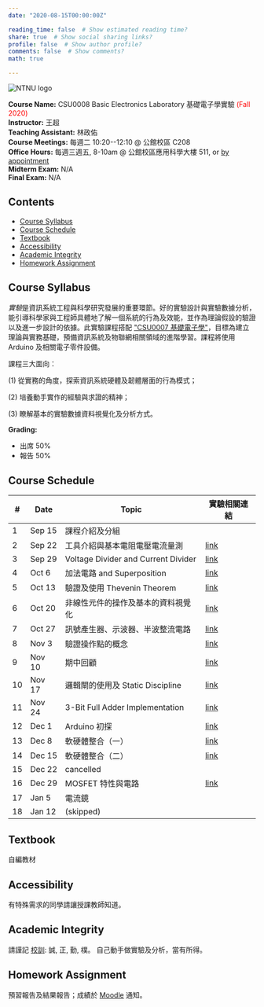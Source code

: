 ```yaml
---
date: "2020-08-15T00:00:00Z"

reading_time: false  # Show estimated reading time?
share: true  # Show social sharing links?
profile: false  # Show author profile?
comments: false  # Show comments?
math: true

---
```

![NTNU logo](../../img/ntnu_logo.png)

**Course Name:** CSU0008 Basic Electronics Laboratory 基礎電子學實驗 <span style="color:red">(Fall 2020)</span>  
**Instructor:** 王超  
**Teaching Assistant:** 林政佑  
**Course Meetings:** 每週二 10:20--12:10 @ 公館校區 C208  
**Office Hours:** 每週三週五, 8-10am @ 公館校區應用科學大樓 511, or [by appointment](mailto:cw@ntnu.edu.tw)  
**Midterm Exam:** N/A  
**Final Exam:** N/A


## Contents

* [Course Syllabus](#syllabus) <a name="syllabus"></a>
* [Course Schedule](#schedule)
* [Textbook](#resource)
* [Accessibility](#accessibility)
* [Academic Integrity](#accessibility)
* [Homework Assignment](#hw)

## Course Syllabus
*實驗*是資訊系統工程與科學研究發展的重要環節。好的實驗設計與實驗數據分析，能引導科學家與工程師具體地了解一個系統的行為及效能，並作為理論假設的驗證以及進一步設計的依據。此實驗課程搭配 ["CSU0007 基礎電子學"](../csu0007)，目標為建立理論與實務基礎，預備資訊系統及物聯網相關領域的進階學習。課程將使用 Arduino 及相關電子零件設備。

課程三大面向：

(1) 從實務的角度，探索資訊系統硬體及韌體層面的行為模式；

(2) 培養動手實作的經驗與求證的精神；

(3) 瞭解基本的實驗數據資料視覺化及分析方式。


**Grading:**  
* 出席 50%  
* 報告 50%<a name="schedule"></a>  

## Course Schedule

| \#  | Date | Topic | 實驗相關連結 |
| --- | ---  | --- | --- | 
| 1 | Sep 15   | 課程介紹及分組 |  |  |
| 2 | Sep 22   | 工具介紹與基本電阻電壓電流量測 | [link](https://github.com/wangc86/csu0008/tree/master/09-22)  |
| 3 | Sep 29   | Voltage Divider and Current Divider | [link](https://github.com/wangc86/csu0008/tree/master/09-29) |
| 4 | Oct 6   | 加法電路 and Superposition | [link](https://github.com/wangc86/csu0008/tree/master/10-06) |
| 5 | Oct 13   | 驗證及使用 Thevenin Theorem | [link](https://github.com/wangc86/csu0008/tree/master/10-13) |
| 6 | Oct 20   | 非線性元件的操作及基本的資料視覺化 | [link](https://github.com/wangc86/csu0008/tree/master/10-20) |
| 7 | Oct 27   | 訊號產生器、示波器、半波整流電路 | [link](https://github.com/wangc86/csu0008/tree/master/10-27) |
| 8 | Nov 3   | 驗證操作點的概念 | [link](https://github.com/wangc86/csu0008/tree/master/11-03) |
| 9 | Nov 10   | 期中回顧 | [link](https://github.com/wangc86/csu0008/tree/master/11-10) |
| 10 | Nov 17   | 邏輯閘的使用及 Static Discipline | [link](https://github.com/wangc86/csu0008/tree/master/11-17) |
| 11 | Nov 24   | 3-Bit Full Adder Implementation | [link](https://github.com/wangc86/csu0008/tree/master/11-24) |
| 12 | Dec 1   | Arduino 初探 | [link](https://github.com/wangc86/csu0008/tree/master/12-01) |
| 13 | Dec 8   | 軟硬體整合（一） | [link](https://github.com/wangc86/csu0008/tree/master/12-08) |
| 14 | Dec 15   | 軟硬體整合（二） | [link](https://github.com/wangc86/csu0008/tree/master/12-15) |
| 15 | Dec 22   | cancelled |  |
| 16 | Dec 29   | MOSFET 特性與電路 | [link](https://github.com/wangc86/csu0008/tree/master/12-29) |
| 17 | Jan 5   | 電流鏡 |  |
| 18 | Jan 12   | (skipped) |  |

## Textbook

自編教材


## Accessibility
<a name="integrity"></a>
有特殊需求的同學請讓授課教師知道。

## Academic Integrity
<a name="hw"></a>
請謹記 [校訓](http://archives.lib.ntnu.edu.tw/c2/c2_1.jsp): 誠, 正, 勤, 樸。 自己動手做實驗及分析，當有所得。

## Homework Assignment 
預習報告及結果報告；成績於 [Moodle](https://moodle.ntnu.edu.tw/) 通知。

